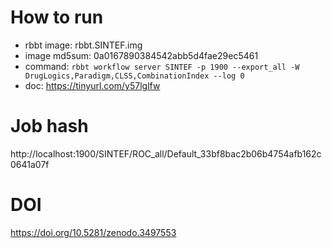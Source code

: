 # How to run

- rbbt image: rbbt.SINTEF.img 
- image md5sum: 0a0167890384542abb5d4fae29ec5461 
- command: `rbbt workflow server SINTEF -p 1900 --export_all -W DrugLogics,Paradigm,CLSS,CombinationIndex --log 0` 
- doc: https://tinyurl.com/y57lglfw 

# Job hash

http://localhost:1900/SINTEF/ROC_all/Default_33bf8bac2b06b4754afb162c0641a07f

# DOI

https://doi.org/10.5281/zenodo.3497553
